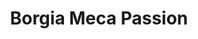 ---
title: "Borgia Meca Passion"
url: /bourguebus/borgia-meca-passion/
shop: réparation de voitures
---